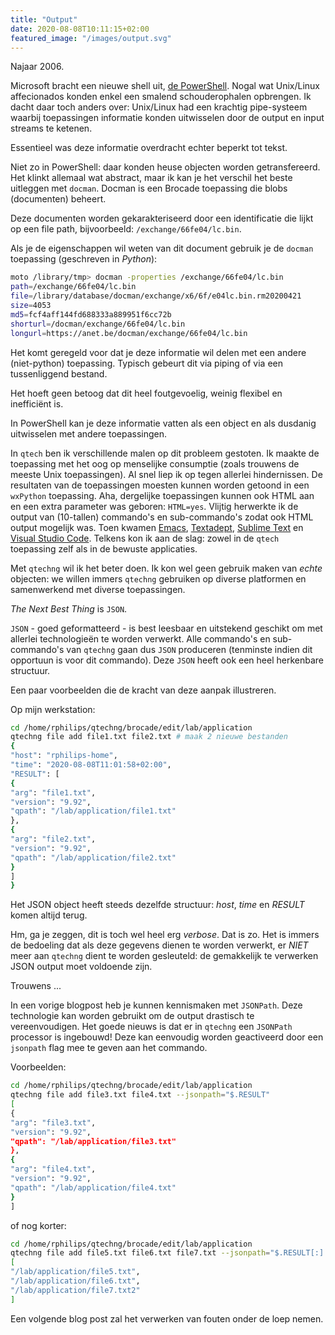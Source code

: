 ```yaml
---
title: "Output"
date: 2020-08-08T10:11:15+02:00
featured_image: "/images/output.svg"
---
```


Najaar 2006.

Microsoft bracht een nieuwe shell uit, [de PowerShell](https://en.wikipedia.org/wiki/PowerShell). Nogal wat Unix/Linux affecionados konden enkel een smalend schouderophalen opbrengen. Ik dacht daar toch anders over: Unix/Linux had een krachtig pipe-systeem waarbij toepassingen informatie konden uitwisselen door de output en input streams te ketenen.

Essentieel was deze informatie overdracht echter beperkt tot tekst.

Niet zo in PowerShell: daar konden heuse objecten worden getransfereerd. Het klinkt allemaal wat abstract, maar ik kan je het verschil het beste uitleggen met `docman`. Docman is een Brocade toepassing die blobs (documenten) beheert.

Deze documenten worden gekarakteriseerd door een identificatie die lijkt op een file path, bijvoorbeeld: `/exchange/66fe04/lc.bin`.

Als je de eigenschappen wil weten van dit document gebruik je de `docman` toepassing (geschreven in *Python*):

```bash
moto /library/tmp> docman -properties /exchange/66fe04/lc.bin
path=/exchange/66fe04/lc.bin
file=/library/database/docman/exchange/x6/6f/e04lc.bin.rm20200421
size=4053
md5=fcf4aff144fd688333a889951f6cc72b
shorturl=/docman/exchange/66fe04/lc.bin
longurl=https://anet.be/docman/exchange/66fe04/lc.bin
```

Het komt geregeld voor dat je deze informatie wil delen met een andere (niet-python) toepassing. Typisch gebeurt dit via piping of via een tussenliggend bestand.

Het hoeft geen betoog dat dit heel foutgevoelig, weinig flexibel en inefficiënt is.

In PowerShell kan je deze informatie vatten als een object en als dusdanig uitwisselen met andere toepassingen.

In `qtech` ben ik verschillende malen op dit probleem gestoten. Ik maakte de toepassing met het oog op menselijke consumptie (zoals trouwens de meeste Unix toepassingen). Al snel liep ik op tegen allerlei hindernissen. De resultaten van de toepassingen moesten kunnen worden getoond in een `wxPython` toepassing. Aha, dergelijke toepassingen kunnen ook HTML aan en een extra parameter was geboren: `HTML=yes`. Vlijtig herwerkte ik de output van (10-tallen) commando's en sub-commando's zodat ook HTML output mogelijk was. Toen kwamen [Emacs](https://en.wikipedia.org/wiki/Emacs), [Textadept](https://en.wikipedia.org/wiki/Textadept), [Sublime Text](https://en.wikipedia.org/wiki/Sublime_Text) en [Visual Studio Code](https://en.wikipedia.org/wiki/Visual_Studio_Code). Telkens kon ik aan de slag: zowel in de `qtech` toepassing zelf als in de bewuste applicaties.

Met `qtechng` wil ik het beter doen. Ik kon wel geen gebruik maken van *echte* objecten: we willen immers `qtechng` gebruiken op diverse platformen en samenwerkend met diverse toepassingen.

*The Next Best Thing* is `JSON`. 

`JSON` - goed geformatteerd - is best leesbaar en uitstekend geschikt om met allerlei technologieën te worden verwerkt. Alle commando's en sub-commando's van `qtechng` gaan dus `JSON` produceren (tenminste indien dit opportuun is voor dit commando). Deze `JSON` heeft ook een heel herkenbare structuur.

Een paar voorbeelden die de kracht van deze aanpak illustreren.

Op mijn werkstation:

```bash
cd /home/rphilips/qtechng/brocade/edit/lab/application
qtechng file add file1.txt file2.txt # maak 2 nieuwe bestanden
{
"host": "rphilips-home",
"time": "2020-08-08T11:01:58+02:00",
"RESULT": [
{
"arg": "file1.txt",
"version": "9.92",
"qpath": "/lab/application/file1.txt"
},
{
"arg": "file2.txt",
"version": "9.92",
"qpath": "/lab/application/file2.txt"
}
]
}
```

Het JSON object heeft steeds dezelfde structuur: *host*, *time* en *RESULT* komen altijd terug.

Hm, ga je zeggen, dit is toch wel heel erg *verbose*. Dat is zo. Het is immers de bedoeling dat als deze gegevens dienen te worden verwerkt,  er *NIET* meer aan `qtechng` dient te worden gesleuteld: de gemakkelijk te verwerken JSON output moet voldoende zijn.

Trouwens ...

In een vorige blogpost heb je kunnen kennismaken met `JSONPath`. Deze technologie kan worden gebruikt om de output drastisch te vereenvoudigen. Het goede nieuws is dat er in `qtechng` een `JSONPath` processor is ingebouwd! Deze kan eenvoudig worden geactiveerd door een `jsonpath` flag mee te geven aan het commando.

Voorbeelden:

```bash
cd /home/rphilips/qtechng/brocade/edit/lab/application
qtechng file add file3.txt file4.txt --jsonpath="$.RESULT"
[
{
"arg": "file3.txt",
"version": "9.92",
"qpath": "/lab/application/file3.txt"
},
{
"arg": "file4.txt",
"version": "9.92",
"qpath": "/lab/application/file4.txt"
}
]
```

of nog korter:

```bash
cd /home/rphilips/qtechng/brocade/edit/lab/application
qtechng file add file5.txt file6.txt file7.txt --jsonpath="$.RESULT[:].qpath"
[
"/lab/application/file5.txt",
"/lab/application/file6.txt",
"/lab/application/file7.txt2"
]
```

Een volgende blog post zal het verwerken van fouten onder de loep nemen.
